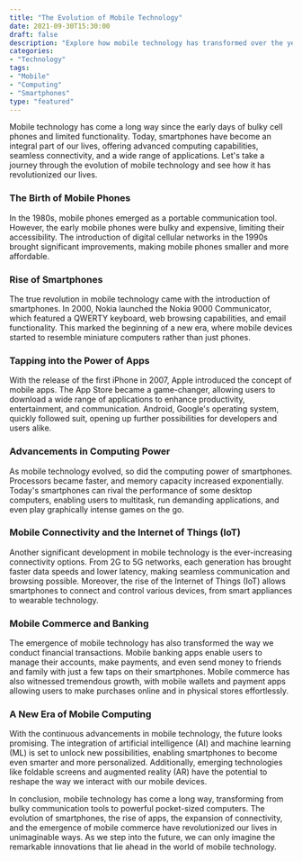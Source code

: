 ```yaml
---
title: "The Evolution of Mobile Technology"
date: 2021-09-30T15:30:00
draft: false
description: "Explore how mobile technology has transformed over the years and revolutionized our lives."
categories:
- "Technology"
tags:
- "Mobile"
- "Computing"
- "Smartphones"
type: "featured"
---
```


Mobile technology has come a long way since the early days of bulky cell phones and limited functionality. Today, smartphones have become an integral part of our lives, offering advanced computing capabilities, seamless connectivity, and a wide range of applications. Let's take a journey through the evolution of mobile technology and see how it has revolutionized our lives.

### The Birth of Mobile Phones

In the 1980s, mobile phones emerged as a portable communication tool. However, the early mobile phones were bulky and expensive, limiting their accessibility. The introduction of digital cellular networks in the 1990s brought significant improvements, making mobile phones smaller and more affordable.

### Rise of Smartphones

The true revolution in mobile technology came with the introduction of smartphones. In 2000, Nokia launched the Nokia 9000 Communicator, which featured a QWERTY keyboard, web browsing capabilities, and email functionality. This marked the beginning of a new era, where mobile devices started to resemble miniature computers rather than just phones.

### Tapping into the Power of Apps

With the release of the first iPhone in 2007, Apple introduced the concept of mobile apps. The App Store became a game-changer, allowing users to download a wide range of applications to enhance productivity, entertainment, and communication. Android, Google's operating system, quickly followed suit, opening up further possibilities for developers and users alike.

### Advancements in Computing Power

As mobile technology evolved, so did the computing power of smartphones. Processors became faster, and memory capacity increased exponentially. Today's smartphones can rival the performance of some desktop computers, enabling users to multitask, run demanding applications, and even play graphically intense games on the go.

### Mobile Connectivity and the Internet of Things (IoT)

Another significant development in mobile technology is the ever-increasing connectivity options. From 2G to 5G networks, each generation has brought faster data speeds and lower latency, making seamless communication and browsing possible. Moreover, the rise of the Internet of Things (IoT) allows smartphones to connect and control various devices, from smart appliances to wearable technology.

### Mobile Commerce and Banking

The emergence of mobile technology has also transformed the way we conduct financial transactions. Mobile banking apps enable users to manage their accounts, make payments, and even send money to friends and family with just a few taps on their smartphones. Mobile commerce has also witnessed tremendous growth, with mobile wallets and payment apps allowing users to make purchases online and in physical stores effortlessly.

### A New Era of Mobile Computing

With the continuous advancements in mobile technology, the future looks promising. The integration of artificial intelligence (AI) and machine learning (ML) is set to unlock new possibilities, enabling smartphones to become even smarter and more personalized. Additionally, emerging technologies like foldable screens and augmented reality (AR) have the potential to reshape the way we interact with our mobile devices.

In conclusion, mobile technology has come a long way, transforming from bulky communication tools to powerful pocket-sized computers. The evolution of smartphones, the rise of apps, the expansion of connectivity, and the emergence of mobile commerce have revolutionized our lives in unimaginable ways. As we step into the future, we can only imagine the remarkable innovations that lie ahead in the world of mobile technology.

